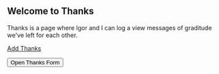 ## Welcome to Thanks

Thanks is a page where Igor and I can log a view messages of graditude we've left for each other.


[Add Thanks](https://forms.gle/A8oPMNc4kJKKskCt5)


<button name="button" onclick="window.open('http://stackoverflow.com')">Open Thanks Form</button>






